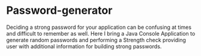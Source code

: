 # Password-generator
Deciding a strong password for your application can be confusing at times and difficult to remember as well. Here I bring a Java Console Application to generate random passwords and performing a Strength check providing user with additional information for building strong passwords.
